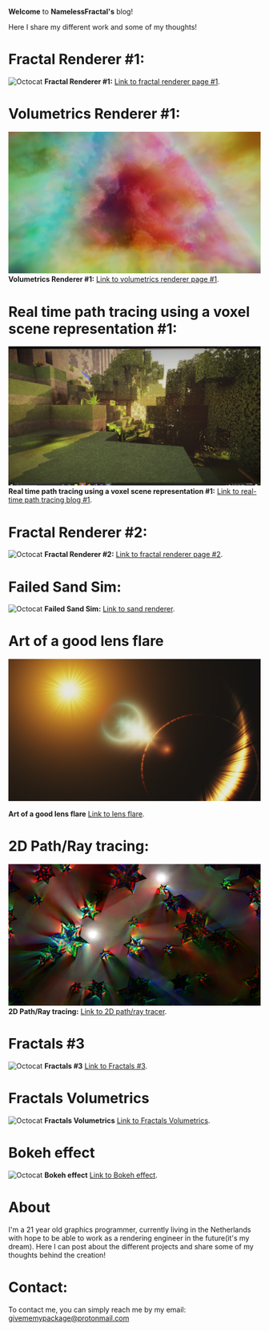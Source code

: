 **Welcome** to **NamelessFractal's** blog!

Here I share my different work and some of my thoughts! 

# **Fractal Renderer #1:**
![Octocat](https://github.com/NamelessCoding/NamelessCoding.github.io/blob/main/assets/images/futurecity2.png?raw=true)
**Fractal Renderer #1:** [Link to fractal renderer page #1](./another-page.md).

# **Volumetrics Renderer #1:**
![Octocat](https://github.com/NamelessCoding/NamelessCoding.github.io/blob/main/assets/images/index.png?raw=true)
**Volumetrics Renderer #1:** [Link to volumetrics renderer page #1](./another-page2.md).

# **Real time path tracing using a voxel scene representation #1:**
![Octocat](https://github.com/NamelessCoding/NamelessCoding.github.io/blob/main/assets/images/ConsoleApp1_ZtsQAolgw0.jpg?raw=true)
**Real time path tracing using a voxel scene representation #1:** [Link to real-time path tracing blog #1](./another-page3.md).

# **Fractal Renderer #2:**
![Octocat](https://github.com/NamelessCoding/NamelessCoding.github.io/blob/main/assets/images/243423fftt.png?raw=true)
**Fractal Renderer #2:** [Link to fractal renderer page #2](./another-page4.md).

# **Failed Sand Sim:**
![Octocat](https://github.com/NamelessCoding/NamelessCoding.github.io/blob/main/assets/images/fsdg235.png?raw=true)
**Failed Sand Sim:** [Link to sand renderer](./another-page5.md).

# **Art of a good lens flare** 
![Octocat](https://github.com/NamelessCoding/NamelessCoding.github.io/blob/main/assets/images/bhkgyt8.png?raw=true)

**Art of a good lens flare** [Link to lens flare](./another-page6.md).

# **2D Path/Ray tracing:**
![Octocat](https://github.com/NamelessCoding/NamelessCoding.github.io/blob/main/assets/images/2pd5.png?raw=true)
**2D Path/Ray tracing:** [Link to 2D path/ray tracer](./raypathtracer.md).

# **Fractals #3** 
![Octocat](https://github.com/NamelessCoding/NamelessCoding.github.io/blob/main/assets/images/fg1.png?raw=true)
**Fractals #3** [Link to Fractals #3](./fractals3.md).

# **Fractals Volumetrics**
![Octocat](https://github.com/NamelessCoding/NamelessCoding.github.io/blob/main/assets/images/wow.png?raw=true)
**Fractals Volumetrics** [Link to Fractals Volumetrics](./volumetrics2.md).

# **Bokeh effect**
![Octocat](https://github.com/NamelessCoding/NamelessCoding.github.io/blob/main/assets/images/gsdfgsaaa.png?raw=true)
**Bokeh effect** [Link to Bokeh effect](./bokeh.md).


# About

I'm a 21 year old graphics programmer, currently living in the Netherlands with hope to be able to work as a rendering engineer in the future(it's my dream). Here I can 
post about the different projects and share some of my thoughts behind the creation!

# Contact:

To contact me, you can simply reach me by my email: givememypackage@protonmail.com


